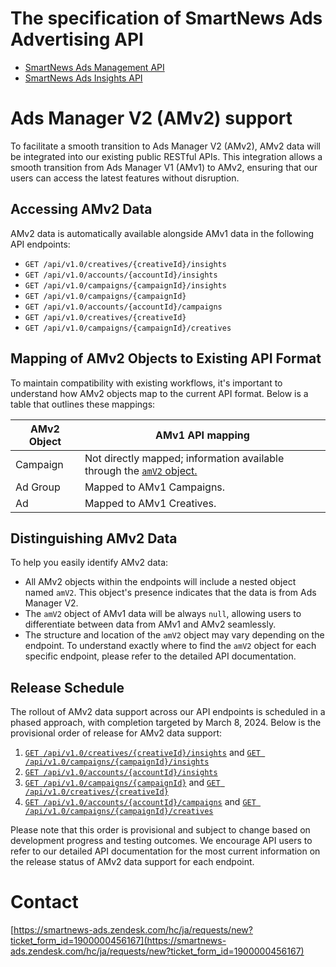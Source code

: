 # The specification of SmartNews Ads Advertising API

- [SmartNews Ads Management API](smartnews-ads-management-api.md)
- [SmartNews Ads Insights API](smartnews-ads-insights-api.md)

# Ads Manager V2 (AMv2) support
To facilitate a smooth transition to Ads Manager V2 (AMv2), AMv2 data will be integrated into our existing public RESTful APIs. This integration allows a smooth transition from Ads Manager V1 (AMv1) to AMv2, ensuring that our users can access the latest features without disruption.

## Accessing AMv2 Data
AMv2 data is automatically available alongside AMv1 data in the following API endpoints:

- `GET /api/v1.0/creatives/{creativeId}/insights`
- `GET /api/v1.0/accounts/{accountId}/insights`
- `GET /api/v1.0/campaigns/{campaignId}/insights`
- `GET /api/v1.0/campaigns/{campaignId}`
- `GET /api/v1.0/accounts/{accountId}/campaigns`
- `GET /api/v1.0/creatives/{creativeId}`
- `GET /api/v1.0/campaigns/{campaignId}/creatives`

## Mapping of AMv2 Objects to Existing API Format
To maintain compatibility with existing workflows, it's important to understand how AMv2 objects map to the current API format. Below is a table that outlines these mappings:

| AMv2 Object | AMv1 API mapping  |
| ----------- | ----------------- |
| Campaign     | Not directly mapped; information available through the [`amV2` object.](#distinguishing-amv2-data) |
| Ad Group  | Mapped to AMv1 Campaigns. |
| Ad | Mapped to AMv1 Creatives. |

## Distinguishing AMv2 Data
To help you easily identify AMv2 data:

- All AMv2 objects within the endpoints will include a nested object named `amV2`. This object's presence indicates that the data is from Ads Manager V2.
- The `amV2` object of AMv1 data will be always `null`, allowing users to differentiate between data from AMv1 and AMv2 seamlessly.
- The structure and location of the `amV2` object may vary depending on the endpoint. To understand exactly where to find the `amV2` object for each specific endpoint, please refer to the detailed API documentation.

## Release Schedule
The rollout of AMv2 data support across our API endpoints is scheduled in a phased approach, with completion targeted by March 8, 2024. Below is the provisional order of release for AMv2 data support:

1. [`GET /api/v1.0/creatives/{creativeId}/insights`](./smartnews-ads-insights-api.md#Endpoints) and [`GET /api/v1.0/campaigns/{campaignId}/insights`](./smartnews-ads-insights-api.md#Endpoints)
2. [`GET /api/v1.0/accounts/{accountId}/insights`](./smartnews-ads-insights-api.md#Endpoints)
3. [`GET /api/v1.0/campaigns/{campaignId}`](./smartnews-ads-management-api.md#get-v10campaignscampaignid) and [`GET /api/v1.0/creatives/{creativeId}`](./smartnews-ads-management-api.md#get-v10creativescreativeid)
4. [`GET /api/v1.0/accounts/{accountId}/campaigns`](./smartnews-ads-management-api.md#get-v10accountsaccountidcampaigns) and [`GET /api/v1.0/campaigns/{campaignId}/creatives`](./smartnews-ads-management-api.md#get-v10campaignscampaignidcreatives)

Please note that this order is provisional and subject to change based on development progress and testing outcomes. We encourage API users to refer to our detailed API documentation for the most current information on the release status of AMv2 data support for each endpoint.

# Contact
 [https://smartnews-ads.zendesk.com/hc/ja/requests/new?ticket_form_id=1900000456167](https://smartnews-ads.zendesk.com/hc/ja/requests/new?ticket_form_id=1900000456167)
